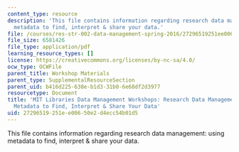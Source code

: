 ```yaml
---
content_type: resource
description: 'This file contains information regarding research data management: using
  metadata to find, interpret & share your data.'
file: /courses/res-str-002-data-management-spring-2016/27296519251ee00650e2d4ecc54b01d5_MITRES_STR_002S16_usngmeta.pdf
file_size: 6581426
file_type: application/pdf
learning_resource_types: []
license: https://creativecommons.org/licenses/by-nc-sa/4.0/
ocw_type: OCWFile
parent_title: Workshop Materials
parent_type: SupplementalResourceSection
parent_uid: b416d225-638e-b1d3-31b0-6e68df2d3977
resourcetype: Document
title: 'MIT Libraries Data Management Workshops: Research Data Management:  Using
  Metadata to Find, Interpret & Share Your Data'
uid: 27296519-251e-e006-50e2-d4ecc54b01d5
---
```

This file contains information regarding research data management: using metadata to find, interpret & share your data.